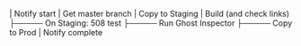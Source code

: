 


| Notify start
| Get master branch
| Copy to Staging
| Build (and check links)
├───── On Staging: 508 test
├───── Run Ghost Inspector
├───── Copy to Prod
| Notify complete

